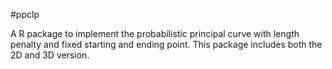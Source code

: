 #ppclp

A R package to implement the probabilistic principal curve with length penalty and fixed starting and ending point. This package includes
both the 2D and 3D version. 
